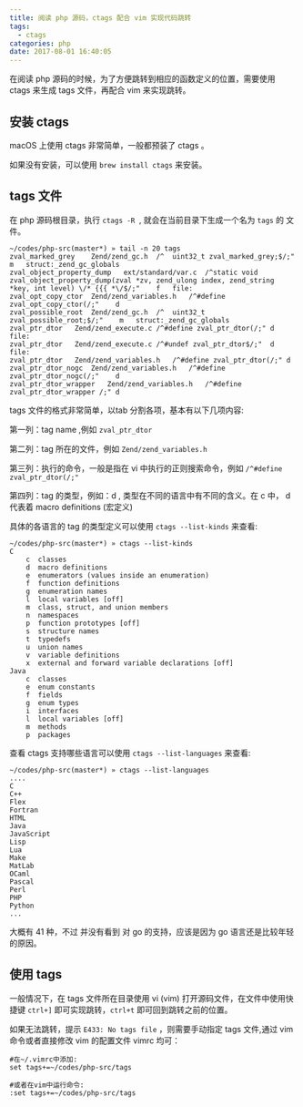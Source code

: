 ```yaml
---
title: 阅读 php 源码，ctags 配合 vim 实现代码跳转 
tags:
  - ctags
categories: php
date: 2017-08-01 16:40:05
---
```



在阅读 php 源码的时候，为了方便跳转到相应的函数定义的位置，需要使用 ctags 来生成 tags 文件，再配合 vim 来实现跳转。


## 安装 ctags

macOS 上使用 ctags 非常简单，一般都预装了 ctags 。

如果没有安装，可以使用 `brew install ctags` 来安装。


## tags 文件

在 php 源码根目录，执行 `ctags -R `, 就会在当前目录下生成一个名为 `tags` 的 文件。 

```
~/codes/php-src(master*) » tail -n 20 tags                                                                                                                                       
zval_marked_grey	Zend/zend_gc.h	/^	uint32_t zval_marked_grey;$/;"	m	struct:_zend_gc_globals
zval_object_property_dump	ext/standard/var.c	/^static void zval_object_property_dump(zval *zv, zend_ulong index, zend_string *key, int level) \/* {{{ *\/$/;"	f	file:
zval_opt_copy_ctor	Zend/zend_variables.h	/^#define zval_opt_copy_ctor(/;"	d
zval_possible_root	Zend/zend_gc.h	/^	uint32_t zval_possible_root;$/;"	m	struct:_zend_gc_globals
zval_ptr_dtor	Zend/zend_execute.c	/^#define zval_ptr_dtor(/;"	d	file:
zval_ptr_dtor	Zend/zend_execute.c	/^#undef zval_ptr_dtor$/;"	d	file:
zval_ptr_dtor	Zend/zend_variables.h	/^#define zval_ptr_dtor(/;"	d
zval_ptr_dtor_nogc	Zend/zend_variables.h	/^#define zval_ptr_dtor_nogc(/;"	d
zval_ptr_dtor_wrapper	Zend/zend_variables.h	/^#define zval_ptr_dtor_wrapper /;"	d
```
<!--more-->
tags 文件的格式非常简单，以tab 分割各项，基本有以下几项内容:

第一列：tag name ,例如 `zval_ptr_dtor`

第二列：tag 所在的文件，例如 `Zend/zend_variables.h`

第三列：执行的命令，一般是指在 vi 中执行的正则搜索命令，例如 `/^#define zval_ptr_dtor(/;"` 

第四列：tag 的类型，例如：d , 类型在不同的语言中有不同的含义。在 c 中， d 代表着 macro definitions (宏定义)


具体的各语言的 tag 的类型定义可以使用 `ctags --list-kinds` 来查看:

```
~/codes/php-src(master*) » ctags --list-kinds
C
    c  classes
    d  macro definitions
    e  enumerators (values inside an enumeration)
    f  function definitions
    g  enumeration names
    l  local variables [off]
    m  class, struct, and union members
    n  namespaces
    p  function prototypes [off]
    s  structure names
    t  typedefs
    u  union names
    v  variable definitions
    x  external and forward variable declarations [off]
Java
    c  classes
    e  enum constants
    f  fields
    g  enum types
    i  interfaces
    l  local variables [off]
    m  methods
    p  packages
```

查看 ctags 支持哪些语言可以使用 `ctags --list-languages` 来查看:

```
~/codes/php-src(master*) » ctags --list-languages
....
C
C++
Flex
Fortran
HTML
Java
JavaScript
Lisp
Lua
Make
MatLab
OCaml
Pascal
Perl
PHP
Python
...
```
大概有 41 种，不过 并没有看到 对 go 的支持，应该是因为 go 语言还是比较年轻的原因。

## 使用 tags 

一般情况下，在 tags 文件所在目录使用 vi (vim) 打开源码文件，在文件中使用快捷键 `ctrl+]` 即可实现跳转，`ctrl+t` 即可回到跳转之前的位置。

如果无法跳转，提示 `E433: No tags file` ，则需要手动指定 tags 文件,通过 vim 命令或者直接修改 vim 的配置文件 vimrc 均可：

```
#在~/.vimrc中添加:
set tags+=~/codes/php-src/tags

#或者在vim中运行命令:
:set tags+=~/codes/php-src/tags

```

